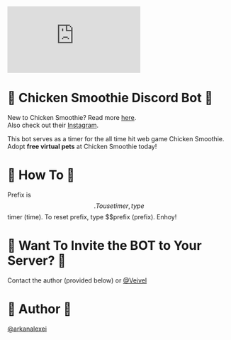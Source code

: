 ![img](https://static.chickensmoothie.com/trans.php?k=BF5443E3CB43E4821DFF23BAF3F1BE4C&i=0wQ43SOwbBaDO2DrhWPj_Q)
# 🐣 Chicken Smoothie Discord Bot 🐣
New to Chicken Smoothie? Read more [here](https://www.chickensmoothie.com/). <br>
Also check out their [Instagram](https://www.instagram.com/chickensmoothie_official/).

This bot serves as a timer for the all time hit web game Chicken Smoothie. Adopt **free virtual pets** at Chicken Smoothie today!


# 📝 How To 📝
Prefix is $$. To use timer, type $$timer (time). To reset prefix, type $$prefix (prefix). Enhoy!

# 🤖 Want To Invite the BOT to Your Server? 🤖
Contact the author (provided below) or [@Veivel](https://github.com/Veivel)

# 👨 Author 👨
[@arkanalexei](https://github.com/arkanalexei)



